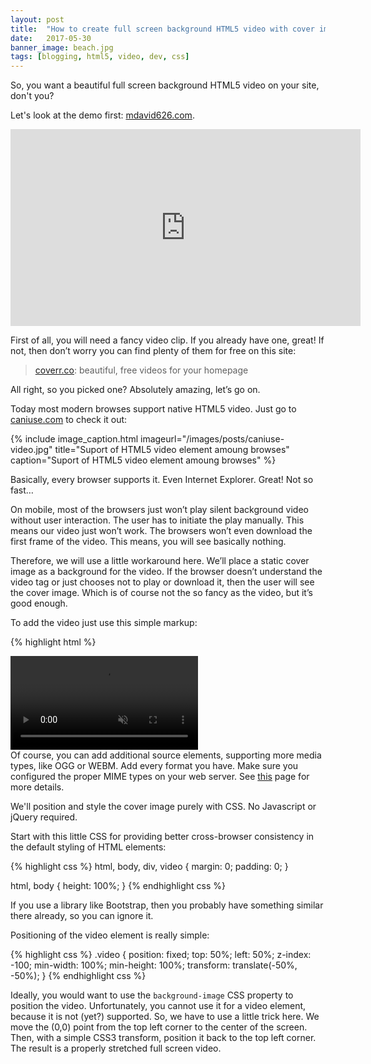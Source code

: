 ```yaml
---
layout: post
title:  "How to create full screen background HTML5 video with cover image"
date:   2017-05-30
banner_image: beach.jpg
tags: [blogging, html5, video, dev, css]
---
```


So, you want a beautiful full screen background HTML5 video on your site, don't you?

Let's look at the demo first: [mdavid626.com](https://mdavid626.com).

<iframe width="560" height="315" src="https://www.youtube.com/embed/6O5Ux9a4usk" frameborder="0" allowfullscreen></iframe>

<!--more-->

First of all, you will need a fancy video clip. If you already have one, great! If not, then don’t worry you can find plenty of them for free on this site: 

> [coverr.co](http://coverr.co): beautiful, free videos for your homepage

All right, so you picked one? Absolutely amazing, let’s go on.

Today most modern browses support native HTML5 video. Just go to [caniuse.com](http://caniuse.com/#search=video) to check it out:

{% include image_caption.html imageurl="/images/posts/caniuse-video.jpg" 
title="Suport of HTML5 video element amoung browses" caption="Suport of HTML5 video element amoung browses" %}

Basically, every browser supports it. Even Internet Explorer. Great! Not so fast…

On mobile, most of the browsers just won’t play silent background video without user interaction. The user has to initiate the play manually. This means our video just won’t work. The browsers won’t even download the first frame of the video. This means, you will see basically nothing. 

Therefore, we will use a little workaround here. We’ll place a static cover image as a background for the video. If the browser doesn’t understand the video tag or just chooses not to play or download it, then the user will see the cover image. Which is of course not the so fancy as the video, but it’s good enough.

To add the video just use this simple markup:

{% highlight html %}
<div class="video-cover">
    <video class="video" muted loop autoplay preload="auto">
        <source src="Palm_Trees.mp4" type="video/mp4">
    </video>
</div
{% endhighlight html %}

Of course, you can add additional source elements, supporting more media types, like OGG or WEBM. Add every format you have. Make sure you configured the proper MIME types on your web server. See [this](https://developer.mozilla.org/en-US/docs/Web/HTML/Supported_media_formats ) page for more details. 

We'll position and style the cover image purely with CSS. No Javascript or jQuery required.

Start with this little CSS for providing better cross-browser consistency in the default styling of HTML elements:

{% highlight css %}
html,
body,
div,
video {
    margin: 0;
    padding: 0;
}

html,
body {
    height: 100%;
}
{% endhighlight css %}

If you use a library like Bootstrap, then you probably have something similar there already, so you can ignore it.

Positioning of the video element is really simple:

{% highlight css %}
.video {
    position: fixed;
    top: 50%;
    left: 50%;
    z-index: -100;
    min-width: 100%;
    min-height: 100%;
    transform: translate(-50%, -50%);
}
{% endhighlight css %}

Ideally, you would want to use the `background-image` CSS property to position the video.   Unfortunately, you cannot use it for a video element, because it is not (yet?) supported. So, we have to use a little trick here. We move the (0,0) point from the top left corner to the center of the screen. Then, with a simple CSS3 transform, position it back to the top left corner. The result is a properly stretched full screen video.



